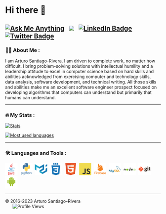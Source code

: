 # Hi there 👋
[![Ask Me Anything](https://img.shields.io/badge/Ask_me!-anything-orange.svg?style=for-the-badge&logo=gmail)](mailto:asantiago@arsari.com "I can help you!")&nbsp;&nbsp;
<a id="top" href="https://www.arsari.us/blog" title="Posts about coding" target="_blank"><img src="https://img.shields.io/badge/Blog-arsari.us-green.svg?style=for-the-badge&logo=blogger" /></a>&nbsp;&nbsp;
<a href="https://www.linkedin.com/in/arturosantiago"><img src="https://img.shields.io/badge/LinkedIn-blue?style=for-the-badge&logo=linkedin&logoColor=white" alt="LinkedIn Badge"/></a>&nbsp;&nbsp;
<a href="https://twitter.com/arsari"><img src="https://img.shields.io/badge/Twitter-lightblue?style=for-the-badge&logo=twitter&logoColor=white" alt="Twitter Badge"/></a>
---

### :man_technologist: About Me :

I am Arturo Santiago-Rivera. I am driven to complete work, no matter how difficult. I bring problem-solving solutions with intellectual humility and a leadership attitude to excel in computer science based on hard skills and abilities acknowledged from exercising computer and technology skills, data analysis, software development, and technical writing. All those skills and abilities make me an excellent software engineer prospect focused on developing algorithms that computers can understand but primarily that humans can understand.

---

### :fire: My Stats :

[![Stats](https://github-readme-stats.vercel.app/api?username=arsari&show_icons=true&theme=gruvbox&cache_seconds=1800)](https://github.com/arsari)

[![Most used languages](https://github-readme-stats.vercel.app/api/top-langs/?username=arsari&theme=gruvbox&layout=compact&langs_count=6&cache_seconds=1800)](https://github.com/arsari)

---

### :hammer_and_wrench: Languages and Tools :

<div>
  <img src="https://github.com/devicons/devicon/blob/master/icons/java/java-original-wordmark.svg" title="Java" alt="Java" width="40" height="40"/>&nbsp;
  <img src="https://github.com/devicons/devicon/blob/master/icons/python/python-original-wordmark.svg" title="Python" alt="Python" width="40" height="40"/>&nbsp;
  <img src="https://github.com/devicons/devicon/blob/master/icons/materialui/materialui-original.svg" title="Material UI" alt="Material UI" width="40" height="40"/>&nbsp;
  <img src="https://github.com/devicons/devicon/blob/master/icons/css3/css3-plain-wordmark.svg"  title="CSS3" alt="CSS" width="40" height="40"/>&nbsp;
  <img src="https://github.com/devicons/devicon/blob/master/icons/html5/html5-original.svg" title="HTML5" alt="HTML" width="40" height="40"/>&nbsp;
  <img src="https://github.com/devicons/devicon/blob/master/icons/javascript/javascript-original.svg" title="JavaScript" alt="JavaScript" width="40" height="40"/>&nbsp;
  <img src="https://github.com/devicons/devicon/blob/master/icons/firebase/firebase-plain-wordmark.svg" title="Firebase" alt="Firebase" width="40" height="40"/>&nbsp;
  <img src="https://github.com/devicons/devicon/blob/master/icons/mysql/mysql-original-wordmark.svg" title="MySQL"  alt="MySQL" width="40" height="40"/>&nbsp;
  <img src="https://github.com/devicons/devicon/blob/master/icons/nodejs/nodejs-original-wordmark.svg" title="NodeJS" alt="NodeJS" width="40" height="40"/>&nbsp;
  <img src="https://github.com/devicons/devicon/blob/master/icons/git/git-original-wordmark.svg" title="Git" alt="Git" width="40" height="40"/>&nbsp;
  <img src="https://github.com/devicons/devicon/blob/master/icons/android/android-original-wordmark.svg" title="Android Studio" alt="Android Studio" width="40" height="40"/>
</div>

---
©️ 2016-2023 Arturo Santiago-Rivera<br>&nbsp;&nbsp;&nbsp;&nbsp;&nbsp;&nbsp;<img src="https://komarev.com/ghpvc/?username=arsari&style=flat-square&color=blue" alt="Profile Views"/>

